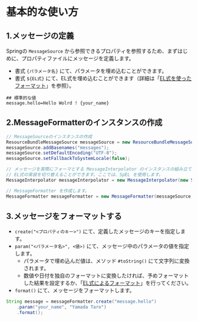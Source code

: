 # 基本的な使い方

## 1.メッセージの定義

Springの ``MessageSource`` から参照できるプロパティを参照するため、まずはじめに、プロパティファイルにメッセージを定義します。

- 書式 ``{パラメータ名}`` にて、パラメータを埋め込むことができます。
- 書式 ``${EL式}`` にて、EL式を埋め込むことができます（詳細は「[EL式を使ったフォーマット](expression_launguage.html)」を参照）。

```properties
## 標準的な値
message.hello=Hello Wolrd ! {your_name}
```

## 2.MessageFormatterのインスタンスの作成

```java
// MessageSourceのインスタンスの作成
ResourceBundleMessageSource messageSource = new ResourceBundleMessageSource();
messageSource.addBasenames("messages");
messageSource.setDefaultEncoding("UTF-8");
messageSource.setFallbackToSystemLocale(false);

// メッセージを実際にフォーマとする MessageInterpolator のインスタンスの組み立て
// EL式の実装を切り替えることができます。ここでは、SpEL を使用します。
MessageInterpolator messageInterpolator = new MessageInterpolator(new SpelExpressionEvaluator());

// MessageFormatter を作成します。
MessageFormatter messageFormatter = new MessageFormatter(messageSource, messageInterpolator);
```

## 3.メッセージをフォーマットする

- ``create("<プロパティのキー>")`` にて、定義したメッセージのキーを指定します。
- ``param("<パラメータ名>", <値>)`` にて、メッセージ中のパラメータの値を指定します。
  - パラメータで埋め込んだ値は、メソッド ``#toString()`` にて文字列に変換されます。
  - 数値や日付を独自のフォーマットに変換したければ、予めフォーマットした結果を設定するか、「[EL式によるフォーマット](expression_launguage.html)」を行ってください。 
- ``format()`` にて、メッセージをフォーマットします。

```java
String message = messageFormatter.create("message.hello")
    .param("your_name", "Yamada Taro")
    .format();
```

